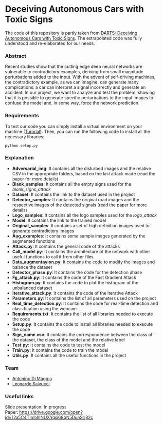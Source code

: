 # Deceiving Autonomous Cars with Toxic Signs #

The code of this repository is partly taken from [DARTS: Deceiving Autonomous Cars with Toxic Signs](https://github.com/chawins/DART). 
The extrapolated code was fully understood and re-elaborated for our needs.

### Abstract ###
Recent studies show that the cutting edge deep neural networks are vulnerable to contradictory examples,
deriving from small magnitude perturbations added to the input. With the advent of self-driving machines,
the contradictory example, as we can imagine, can generate many complications: a car can interpret a signal
incorrectly and generate an accident. In our project, we want to analyze and test the problem,
showing that it is possible to generate specific perturbations to the input images to confuse the model and, in
some way, force the network prediction.

### Requirements ###
To test our code you can simply install a virtual environment on your machine ([Turorial](https://www.tensorflow.org/install/pip)). 
Then, you can run the following code to install all the necessary libraries:
```
python setup.py
```

### Explanation ###
* **Adversarial_img**: It contains all the disturbed images and the relative CSV in the appropriate folders, based on the last attack made (read the paper for more details) <br/>
* **Blank_samples**: It contains all the empty signs used for the *blank_signs_attack* <br/>
* **Dataset**:  It contains the link to the dataset used in the project <br/>
* **Detector_samples**: It contains the original road images and the respective images of the detected signals (read the paper for more details) <br/>
* **Logo_samples**:  It contains all the logo samples used for the *logo_attack* <br/>
* **Model**:  It contains the link to the trained model<br/>
* **Original_samples**:  It contains a set of high definition images used to generate contradictory images <br/>
* **Aug_examples**: It contains some sample images generated by the augmented functions <br/>
* **Attack.py**:  It contains the general code of the attacks <br/>
* **Call_model.py**:  It contains the architecture of the network with other useful functions to call it from other files <br/>
* **Data_augmentayion.py**:  It contains the code to modify the images and balance the dataset <br/>
* **Detector_phase.py**:  It contains the code for the detection phase <br/>
* **Fg_attack.py**:  It contains the code of the Fast Gradient Attack <br/>
* **Histogram.py**:  It contains the code to plot the histogram of the unbalanced dataset <br/>
* **Iterative_attack.py**:  It contains the code of the Iterative Attack <br/>
* **Parameters.py**:  It contains the list of all parameters used on the project <br/>
* **Real_time_detection.py**:  It contains the code for real-time detection and classification using the webcam  <br/>
* **Requirements.txt**:  It contains the list of all libraries needed to execute the code <br/>
* **Setup.py**:  It contains the code to install all libraries needed to execute the code <br/>
* **Sign_name.csv**:  It contains the correspondence between the class of the dataset, the class of the model and the relative label  <br/>
* **Test.py**: It contains the code to test the model <br/>
* **Train.py**:  It contains the code to train the model <br/>
* **Utils.py**:  It contains all the useful functions in the project <br/>

### Team ###
* [Antonino Di Maggio](https://www.linkedin.com/in/antonino-di-maggio/) 
* [Leonardo Salvucci](https://www.linkedin.com/in/leonardo-salvucci/)  

### Useful links ###
Slide presentation: In progress <br/>
Paper: https://drive.google.com/open?id=12a5C4TImbhINUXYqsj68qN5DuaSrj82c <br/>
